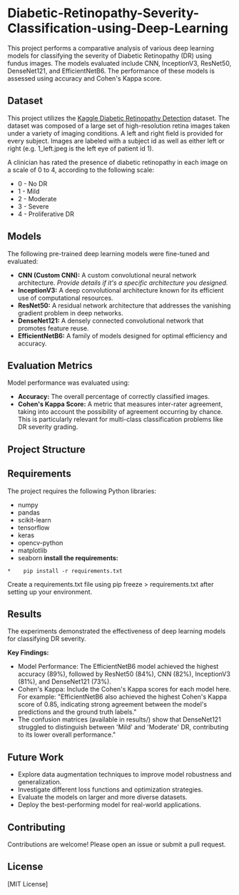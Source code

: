 # Diabetic-Retinopathy-Severity-Classification-using-Deep-Learning
This project performs a comparative analysis of various deep learning models for classifying the severity of Diabetic Retinopathy (DR) using fundus images. The models evaluated include CNN, InceptionV3, ResNet50, DenseNet121, and EfficientNetB6. The performance of these models is assessed using accuracy and Cohen's Kappa score.

## Dataset



This project utilizes the [Kaggle Diabetic Retinopathy Detection](https://www.kaggle.com/competitions/diabetic-retinopathy-detection/data) dataset.
The dataset was composed of a large set of high-resolution retina images taken under a variety of imaging conditions. A left and right field is provided for every subject. Images are labeled with a subject id as well as either left or right (e.g. 1_left.jpeg is the left eye of patient id 1).

A clinician has rated the presence of diabetic retinopathy in each image on a scale of 0 to 4, according to the following scale:

*  0 - No DR
*  1 - Mild
*  2 - Moderate
*  3 - Severe
*  4 - Proliferative DR

## Models

The following pre-trained deep learning models were fine-tuned and evaluated:

*   **CNN (Custom CNN):** A custom convolutional neural network architecture. *Provide details if it's a specific architecture you designed.*
*   **InceptionV3:** A deep convolutional architecture known for its efficient use of computational resources.
*   **ResNet50:** A residual network architecture that addresses the vanishing gradient problem in deep networks.
*   **DenseNet121:** A densely connected convolutional network that promotes feature reuse.
*   **EfficientNetB6:** A family of models designed for optimal efficiency and accuracy.

## Evaluation Metrics

Model performance was evaluated using:

*   **Accuracy:** The overall percentage of correctly classified images.
*   **Cohen's Kappa Score:** A metric that measures inter-rater agreement, taking into account the possibility of agreement occurring by chance. This is particularly relevant for multi-class classification problems like DR severity grading.

## Project Structure
## Requirements

The project requires the following Python libraries:

*    numpy
*    pandas
*    scikit-learn
*    tensorflow 
*    keras 
*    opencv-python
*    matplotlib
*    seaborn
    **install the requirements:**

    *    pip install -r requirements.txt
Create a requirements.txt file using pip freeze > requirements.txt after setting up your environment.
## Results
The experiments demonstrated the effectiveness of deep learning models for classifying DR severity.

**Key Findings:**

*    Model Performance: The EfficientNetB6 model achieved the highest accuracy (89%), followed by ResNet50 (84%), CNN (82%), InceptionV3 (81%), and DenseNet121 (73%).
*    Cohen's Kappa: Include the Cohen's Kappa scores for each model here. For example: "EfficientNetB6 also achieved the highest Cohen's Kappa score of 0.85, indicating strong agreement between the model's predictions and the ground truth labels."
*   The confusion matrices (available in results/) show that DenseNet121 struggled to distinguish between 'Mild' and 'Moderate' DR, contributing to its lower overall performance."

##  Future Work
*  Explore data augmentation techniques to improve model robustness and generalization.
*  Investigate different loss functions and optimization strategies.
*  Evaluate the models on larger and more diverse datasets.
*  Deploy the best-performing model for real-world applications.
##  Contributing
Contributions are welcome! Please open an issue or submit a pull request.

## License
[MIT License]
